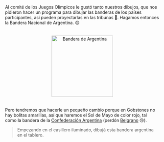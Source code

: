 <gs-toolbox toolbox-url="https://raw.githubusercontent.com/MumukiProject/mumuki-guia-gobstones-practica-primeros-programas-kids/master/toolbox.xml"></gs-toolbox>

Al comité de los Juegos Olímpicos le gustó tanto nuestros dibujos, que nos pidieron hacer un programa para dibujar las banderas de los países participantes, así pueden proyectarlas en las tribunas :running_shirt_with_sash:. Hagamos entonces la Bandera Nacional de Argentina. :blush:

<div align="center" style="padding:4%">
<img src="https://upload.wikimedia.org/wikipedia/commons/1/1a/Flag_of_Argentina.svg" alt="Bandera de Argentina" width="200px">
</div>


Pero tendremos que hacerle un pequeño cambio porque en Gobstones no hay bolitas amarillas, así que haremos el Sol de Mayo de color rojo, tal como la bandera de la [Confederación Argentina](https://es.wikipedia.org/wiki/Confederaci%C3%B3n_Argentina) (perdón [Belgrano](https://es.wikipedia.org/wiki/Manuel_Belgrano) :cry:).

> Empezando en el casillero iluminado, dibujá esta bandera argentina en el tablero. 
